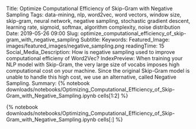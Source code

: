 Title: Optimize Computational Efficiency of Skip-Gram with Negative Sampling
Tags: data-mining, nlp, word2vec, word vectors, window size, skip-gram, neural network, negative sampling, stochastic gradient descent, learning rate, sigmoid, softmax, algorithm complexity, noise distribution 
Date: 2019-05-26 09:00
Slug: optimize_computational_efficiency_of_skip-gram_with_negative_sampling
Subtitle:
Keywords: 
Featured_Image: images/featured_images/negative_sampling.png
readingTime: 15
Social_Media_Description: How is negative sampling used to improve computational efficieny of Word2Vec?
IndexPreview: When training your NLP model with Skip-Gram, the very large size of vocabs imposes high computational cost on your machine. Since the original Skip-Gram model is unable to handle this high cost, we use an alternative, called Negative Sampling. 
Summary: {% notebook downloads/notebooks/Optimizing_Computational_Efficiency_of_Skip-Gram_with_Negative_Sampling.ipynb cells[1:2] %}

{% notebook downloads/notebooks/Optimizing_Computational_Efficiency_of_Skip-Gram_with_Negative_Sampling.ipynb cells[:] %}